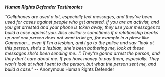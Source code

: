 ***Human Rights Defender Testimonies***

*"Cellphones are used a lot, especially text messages, and they've been used for cases against people who get arrested. If you are an activist, and you get arrested and your phone is taken away, they use your messages to build a case against you. Also civilians: sometimes if a relationship breaks up and one person does not want to let go, for example in a place like Cameroon... even if I'm a lesbian, and I go to the police and say “look at this person, she's a lesbian, she's been bothering me, look at these messages she's been sending me...”. They're gonna arrest the person, and they don't care about me. If you have money to pay them, especially. They won't look at what I sent to the person, but what the person sent me, and build a case."* -- Anonymous Human Rights Defender

